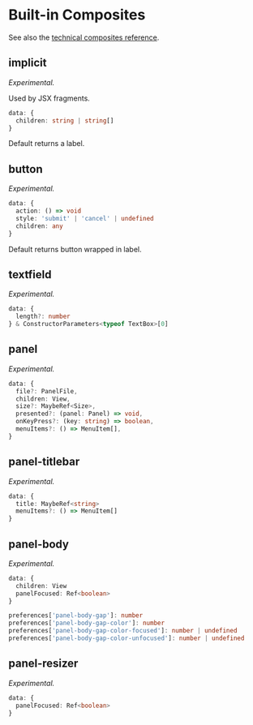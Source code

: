# Built-in Composites

See also the [technical composites reference](../technical/composites.md#composites).


## implicit

*Experimental.*

Used by JSX fragments.

```ts
data: {
  children: string | string[]
}
```

Default returns a label.

## button

*Experimental.*

```ts
data: {
  action: () => void
  style: 'submit' | 'cancel' | undefined
  children: any
}
```

Default returns button wrapped in label.

## textfield

*Experimental.*

```ts
data: {
  length?: number
} & ConstructorParameters<typeof TextBox>[0]
```

## panel

*Experimental.*

```ts
data: {
  file?: PanelFile,
  children: View,
  size?: MaybeRef<Size>,
  presented?: (panel: Panel) => void,
  onKeyPress?: (key: string) => boolean,
  menuItems?: () => MenuItem[],
}
```

## panel-titlebar

*Experimental.*

```ts
data: {
  title: MaybeRef<string>
  menuItems?: () => MenuItem[]
}
```

## panel-body

*Experimental.*

```ts
data: {
  children: View
  panelFocused: Ref<boolean>
}

preferences['panel-body-gap']: number
preferences['panel-body-gap-color']: number
preferences['panel-body-gap-color-focused']: number | undefined
preferences['panel-body-gap-color-unfocused']: number | undefined
```

## panel-resizer

*Experimental.*

```ts
data: {
  panelFocused: Ref<boolean>
}
```
